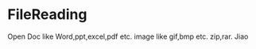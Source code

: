 FileReading
===========

Open      Doc like Word,ppt,excel,pdf etc.
          image like gif,bmp etc.
          zip,rar.
                                    Jiao
